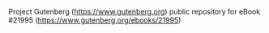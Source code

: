 Project Gutenberg (https://www.gutenberg.org) public repository for eBook #21995 (https://www.gutenberg.org/ebooks/21995)
